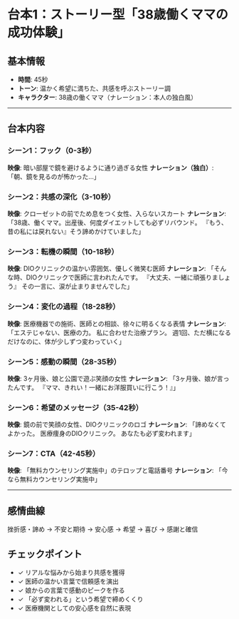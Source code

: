 # 台本1：ストーリー型「38歳働くママの成功体験」

## 基本情報
- **時間**: 45秒
- **トーン**: 温かく希望に満ちた、共感を呼ぶストーリー調
- **キャラクター**: 38歳の働くママ（ナレーション：本人の独白風）

---

## 台本内容

### シーン1：フック（0-3秒）
**映像**: 暗い部屋で鏡を避けるように通り過ぎる女性
**ナレーション（独白）**: 
「朝、鏡を見るのが怖かった...」

### シーン2：共感の深化（3-10秒）
**映像**: クローゼットの前でため息をつく女性、入らないスカート
**ナレーション**: 
「38歳、働くママ。出産後、何度ダイエットしても必ずリバウンド。
『もう、昔の私には戻れない』そう諦めかけていました」

### シーン3：転機の瞬間（10-18秒）
**映像**: DIOクリニックの温かい雰囲気、優しく微笑む医師
**ナレーション**: 
「そんな時、DIOクリニックで医師に言われたんです。
『大丈夫、一緒に頑張りましょう』
その一言に、涙が止まりませんでした」

### シーン4：変化の過程（18-28秒）
**映像**: 医療機器での施術、医師との相談、徐々に明るくなる表情
**ナレーション**: 
「エステじゃない、医療の力。
私に合わせた治療プラン。
週1回、ただ横になるだけなのに、体が少しずつ変わっていく」

### シーン5：感動の瞬間（28-35秒）
**映像**: 3ヶ月後、娘と公園で遊ぶ笑顔の女性
**ナレーション**: 
「3ヶ月後、娘が言ったんです。
『ママ、きれい！一緒にお洋服買いに行こう！』」

### シーン6：希望のメッセージ（35-42秒）
**映像**: 鏡の前で笑顔の女性、DIOクリニックのロゴ
**ナレーション**: 
「諦めなくてよかった。
医療痩身のDIOクリニック。
あなたも必ず変われます」

### シーン7：CTA（42-45秒）
**映像**: 「無料カウンセリング実施中」のテロップと電話番号
**ナレーション**: 
「今なら無料カウンセリング実施中」

---

## 感情曲線
挫折感・諦め → 不安と期待 → 安心感 → 希望 → 喜び → 感謝と確信

## チェックポイント
- ✓ リアルな悩みから始まり共感を獲得
- ✓ 医師の温かい言葉で信頼感を演出
- ✓ 娘からの言葉で感動のピークを作る
- ✓ 「必ず変われる」という希望で締めくくり
- ✓ 医療機関としての安心感を自然に表現